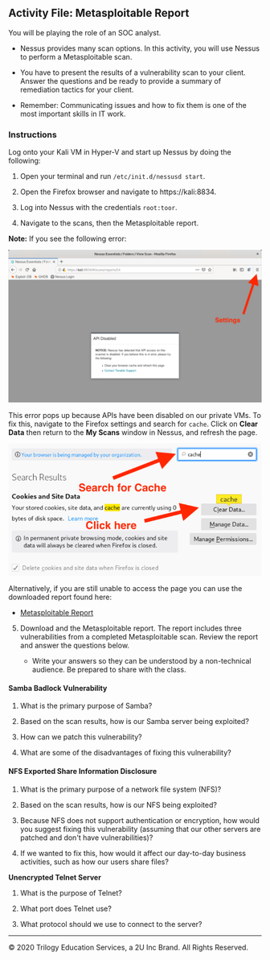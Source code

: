 ## Activity File: Metasploitable Report
 
You will be playing the role of an SOC analyst. 

- Nessus provides many scan options. In this activity, you will use Nessus to perform a Metasploitable scan.

- You have to present the results of a vulnerability scan to your client. Answer the questions and be ready to provide a summary of remediation tactics for your client. 

- Remember: Communicating issues and how to fix them is one of the most important skills in IT work. 


### Instructions
 
Log onto your Kali VM in Hyper-V and start up Nessus by doing the following:

1. Open your terminal and run `/etc/init.d/nessusd start`. 

2. Open the Firefox browser and navigate to https://kali:8834. 

3. Log into Nessus with the credentials `root:toor`.

4. Navigate to the scans, then the Metasploitable report.

**Note:** If you see the following error: 

![Images/nessus_trouble.png](Images/nessus_trouble.png)


This error pops up because APIs have been disabled on our private VMs. To fix this, navigate to the Firefox settings and search for `cache`. Click on **Clear Data** then return to the **My Scans** window in Nessus, and refresh the page.


![Images/nessus_trouble2.png](Images/nessus_trouble2.png) 


Alternatively, if you are still unable to access the page you can use the downloaded report found here:
- [Metasploitable Report](Resources/Metasploitable_Report.pdf)


5. Download and the Metasploitable report. The report includes three vulnerabilities from a completed Metasploitable scan. Review the report and answer the questions below. 
 
    - Write your answers so they can be understood by a non-technical audience. Be prepared to share with the class. 

#### Samba Badlock Vulnerability


1. What is the primary purpose of Samba? 


2. Based on the scan results, how is our Samba server being exploited? 


3. How can we patch this vulnerability?


4. What are some of the disadvantages of fixing this vulnerability?



#### NFS Exported Share Information Disclosure

1. What is the primary purpose of a network file system (NFS)? 

2. Based on the scan results, how is our NFS being exploited? 

3. Because NFS does not support authentication or encryption, how would you suggest fixing this vulnerability (assuming that our other servers are patched and don't have vulnerabilities)?  

4. If we wanted to fix this, how would it affect our day-to-day business activities, such as how our users share files?



**Unencrypted Telnet Server**

1. What is the purpose of Telnet?


2. What port does Telnet use?


3. What protocol should we use to connect to the server?




----

&copy; 2020 Trilogy Education Services, a 2U Inc Brand.   All Rights Reserved.
